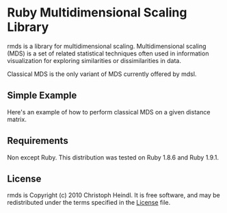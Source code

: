 Ruby Multidimensional Scaling Library
=====================================

rmds is a library for multidimensional scaling. Multidimensional scaling (MDS) is a set of related statistical techniques often used in information visualization for exploring similarities or dissimilarities in data.

Classical MDS is the only variant of MDS currently offered by mdsl.

Simple Example
---------------

Here's an example of how to perform classical MDS on a given distance matrix.
 
Requirements
---------------
Non except Ruby. This distribution was tested on Ruby 1.8.6 and Ruby 1.9.1.

License
---------------
rmds is Copyright (c) 2010 Christoph Heindl. It is free software, and may be redistributed under the terms 
specified in the [License](http://github.com/cheind/rmds/raw/master/License) file.